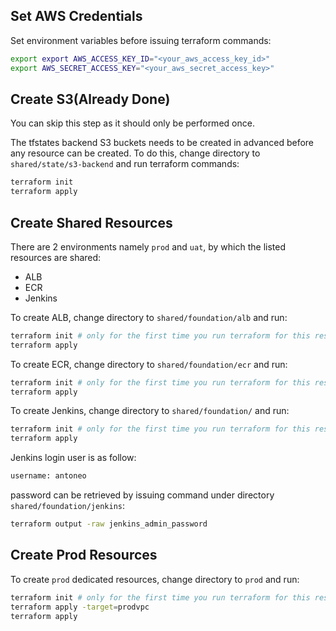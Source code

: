 ## Set AWS Credentials
Set environment variables before issuing terraform commands:
```bash
export export AWS_ACCESS_KEY_ID="<your_aws_access_key_id>"
export AWS_SECRET_ACCESS_KEY="<your_aws_secret_access_key>"
```

## Create S3(Already Done)
You can skip this step as it should only be performed once.

The tfstates backend S3 buckets needs to be created in advanced before any resource can be created. To do this, change directory to `shared/state/s3-backend` and run terraform commands:
```bash
terraform init
terraform apply
```

## Create Shared Resources
There are 2 environments namely `prod` and `uat`, by which the listed resources are shared:
- ALB
- ECR
- Jenkins

To create ALB, change directory to `shared/foundation/alb` and run:
```bash
terraform init # only for the first time you run terraform for this resource
terraform apply
```

To create ECR, change directory to `shared/foundation/ecr` and run:
```bash
terraform init # only for the first time you run terraform for this resource
terraform apply
```

To create Jenkins, change directory to `shared/foundation/` and run:
```bash
terraform init # only for the first time you run terraform for this resource
terraform apply
```
Jenkins login user is as follow:
```bash
username: antoneo
```
password can be retrieved by issuing command under directory `shared/foundation/jenkins`:
```bash
terraform output -raw jenkins_admin_password
```

## Create Prod Resources
To create `prod` dedicated resources, change directory to `prod` and run:
```bash
terraform init # only for the first time you run terraform for this resource
terraform apply -target=prodvpc
terraform apply
```
